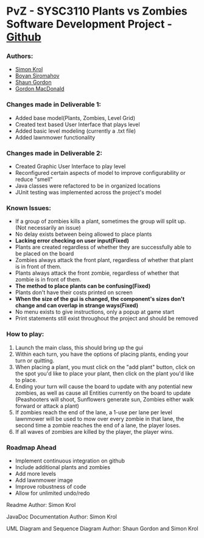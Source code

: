 # PvZ - SYSC3110 Plants vs Zombies Software Development Project - [Github](https://github.com/simonkrol/PvZ)

### Authors:
- [Simon Krol](https://github.com/simonkrol)
- [Boyan Siromahov](https://github.com/BoyanSiromahov)
- [Shaun Gordon](https://github.com/swim224)
- [Gordon MacDonald](https://github.com/Gordon-MacDonald)

### Changes made in Deliverable 1:
- Added base model(Plants, Zombies, Level Grid)
- Created text based User Interface that plays level
- Added basic level modeling (currently a .txt file)
- Added lawnmower functionality

### Changes made in Deliverable 2:
- Created Graphic User Interface to play level
- Reconfigured certain aspects of model to improve configurability or reduce "smell"
- Java classes were refactored to be in organized locations
- JUnit testing was implemented across the project's model


### Known Issues:
- If a group of zombies kills a plant, sometimes the group will split up. (Not necessarily an issue)
- No delay exists between being allowed to place plants
- **Lacking error checking on user input(Fixed)**
- Plants are created regardless of whether they are successfully able to be placed on the board
- Zombies always attack the front plant, regardless of whether that plant is in front of them.
- Plants always attack the front zombie, regardless of whether that zombie is in front of them.
- **The method to place plants can be confusing(Fixed)**
- Plants don't have their costs printed on screen
- **When the size of the gui is changed, the component's sizes don't change and can overlap in strange ways(Fixed)**
- No menu exists to give instructions, only a popup at game start
- Print statements still exist throughout the project and should be removed


### How to play:
1. Launch the main class, this should bring up the gui
2. Within each turn, you have the options of placing plants, ending your turn or quitting.
3. When placing a plant, you must click on the "add plant" button, click on the spot you'd like to place your plant, then click on the plant you'd like to place.
4. Ending your turn will cause the board to update with any potential new zombies, as well as cause all Entities currently on the board to update (Peashooters will shoot, Sunflowers generate sun, Zombies either walk forward or attack a plant)
5. If zombies reach the end of the lane, a 1-use per lane per level lawnmower will be used to mow over every zombie in that lane, the second time a zombie reaches the end of a lane, the player loses.
6. If all waves of zombies are killed by the player, the player wins.

### Roadmap Ahead
- Implement continuous integration on github
- Include additional plants and zombies
- Add more levels
- Add lawnmower image
- Improve robustness of code
- Allow for unlimited undo/redo

Readme Author: Simon Krol

JavaDoc Documentation Author: Simon Krol

UML Diagram and Sequence Diagram Author: Shaun Gordon and Simon Krol